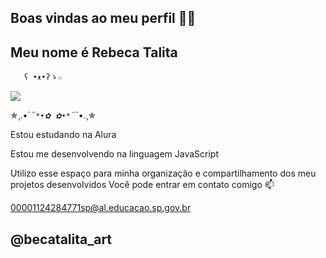 ## Boas vindas ao meu perfil 💙💙
## Meu nome é Rebeca Talita

       ʕ •ᴥ•ʔゝ☆

![](https://media.giphy.com/media/3xz2BHFXxvFDYwnA9W/giphy.gif?cid=ecf05e47mmzk6bioarqany1wflucje126uzf5tr54r5bskfq&ep=v1_gifs_search&rid=giphy.gif&ct=g)

✯¸.•´*¨`*•✿ ✿•*`¨*`•.¸✯

Estou estudando na Alura

Estou me desenvolvendo na linguagem JavaScript

Utilizo esse espaço para minha organização e compartilhamento dos meu projetos desenvolvidos
Você pode entrar em contato comigo 📫

00001124284771sp@al.educacao.sp.gov.br

## @becatalita_art


